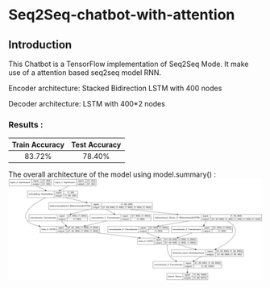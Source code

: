 # Seq2Seq-chatbot-with-attention

## Introduction

This Chatbot is a TensorFlow implementation of Seq2Seq Mode. It make use of a attention based seq2seq model RNN.

Encoder architecture: Stacked Bidirection LSTM with 400 nodes

Decoder architecture: LSTM with 400*2 nodes
	
### Results :
| Train Accuracy | Test Accuracy |
|:---:|:---:|
| 83.72%  |  78.40%|

The overall architecture of the model using model.summary() :
<img src = 'model_plot4a.png' >
